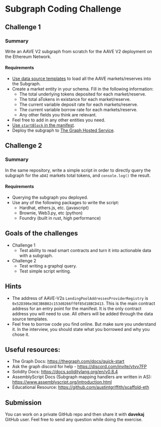 # Subgraph Coding Challenge
## Challenge 1
### Summary
Write an AAVE V2 subgraph from scratch for the AAVE V2 deployment on the Ethereum Network.
#### Requirements
- [Use data source templates](https://thegraph.com/docs/en/developer/create-subgraph-hosted/#data-source-templates-for-dynamically-created-contracts) to load all the AAVE markets/reserves into the Subgraph.
- Create a market entity in your schema. Fill in the following information:
  - The total underlying tokens deposited for each market/reserve.
  - The total aTokens in existance for each market/reserve.
  - The current variable deposit rate for each markets/reserve.
  - The current variable borrow rate for each markets/reserve.
  - Any other fields you think are relevant.
- Feel free to add in any other entities you need.
- [Use `startBlock` in the manifest](https://thegraph.com/docs/en/developer/create-subgraph-hosted/#start-blocks).
- Deploy the subgraph to [The Graph Hosted Service](https://thegraph.com/hosted-service/).
## Challenge 2
### Summary
In the same repository, write a simple script in order to directly query the subgraph for the `aDAI` markets total tokens, and `console.log()` the result.

#### Requirements
- Querying the subgraph you deployed.
- Use any of the following packages to write the script:
  - Hardhat, ethers.js, etc. (javascript)
  - Brownie, Web3.py, etc (python)
  - Foundry (built in rust, high performance)

## Goals of the challenges
- Challenge 1
  - Test ability to read smart contracts and turn it into actionable data with a subgraph.
- Challenge 2
  - Test writing a graphql query.
  - Test simple script writing.
## Hints
- The address of AAVE-V2s `LendingPoolAddressesProviderRegistry` is `0x52D306e36E3B6B02c153d0266ff0f85d18BCD413`. This is the main contract address for an entry point for the manifest. It is the only contract address you will need to use. All others will be added through the data source templates.
- Feel free to borrow code you find online. But make sure you understand it. In the interview, you should state what you borrowed and why you chose it.

## Useful resources:
- The Graph Docs: https://thegraph.com/docs/quick-start
- Ask the graph discord for help - https://discord.com/invite/vtvv7FP
- Solidity Docs: https://docs.soliditylang.org/en/v0.8.4
- AssemblyScript Docs (Subgraph mapping handlers are written in AS): https://www.assemblyscript.org/introduction.html
- Educational Resource: https://github.com/austintgriffith/scaffold-eth


## Submission
You can work on a private GitHub repo and then share it with **davekaj** GitHub user. Feel free to send any question while doing the exercise.